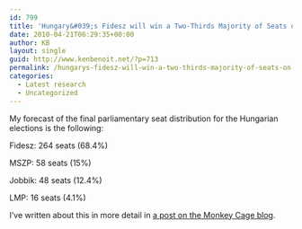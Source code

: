 ```yaml
---
id: 799
title: 'Hungary&#039;s Fidesz will win a Two-Thirds Majority of Seats on April 25'
date: 2010-04-21T06:29:35+00:00
author: KB
layout: single
guid: http://www.kenbenoit.net/?p=713
permalink: /hungarys-fidesz-will-win-a-two-thirds-majority-of-seats-on-april-25-2/
categories:
  - Latest research
  - Uncategorized
---
```

My forecast of the final parliamentary seat distribution for the Hungarian elections is the following:

Fidesz: 264 seats (68.4%)
  
MSZP: 58 seats (15%)
  
Jobbik: 48 seats (12.4%)
  
LMP: 16 seats (4.1%)

I&#8217;ve written about this in more detail in [a post on the Monkey Cage blog](http://www.themonkeycage.org/2010/04/hungarian_election_prediction.html).

